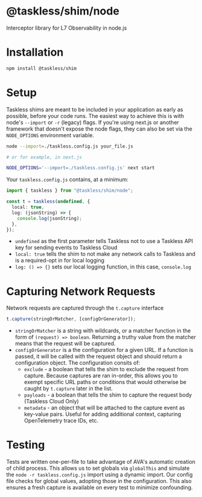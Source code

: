 # @taskless/shim/node

Interceptor library for L7 Observability in node.js

# Installation

```bash
npm install @taskless/shim
```

# Setup

Taskless shims are meant to be included in your application as early as possible, before your code runs. The easiest way to achieve this is with node's `--import` or `-r` (legacy) flags. If you're using next.js or another framework that doesn't expose the node flags, they can also be set via the `NODE_OPTIONS` environment variable.

```bash
node --import=./taskless.config.js your_file.js

# or for example, in next.js

NODE_OPTIONS='--import=./taskless.config.js' next start
```

Your `taskless.config.js` contains, at a minimum:

```ts
import { taskless } from "@taskless/shim/node";

const t = taskless(undefined, {
  local: true,
  log: (jsonString) => {
    console.log(jsonString);
  },
});
```

- `undefined` as the first parameter tells Taskless not to use a Taskless API key for sending events to Taskless Cloud
- `local: true` tells the shim to not make any network calls to Taskless and is a required-opt in for local logging
- `log: () => {}` sets our local logging function, in this case, `console.log`

# Capturing Network Requests

Network requests are captured through the `t.capture` interface

```ts
t.capture(stringOrMatcher, [configOrGenerator]);
```

- `stringOrMatcher` is a string with wildcards, or a matcher function in the form of `(request) => boolean`. Returning a truthy value from the matcher means that the request will be captured.
- `configOrGenerator` is a the configuration for a given URL. If a function is passed, it will be called with the request object and should return a configuration object. The configuration consits of:
  - `exclude` - a boolean that tells the shim to exclude the request from capture. Because captures are ran in-order, this allows you to exempt specific URL paths or conditions that would otherwise be caught by `t.capture` later in the list.
  - `payloads` - a boolean that tells the shim to capture the request body (Taskless Cloud Only)
  - `metadata` - an object that will be attached to the capture event as key-value pairs. Useful for adding additional context, capturing OpenTelemetry trace IDs, etc.

# Testing

Tests are written one-per-file to take advantage of AVA's automatic creation of child process. This allows us to set globals via `globalThis` and simulate the `node -r taskless.config.js` import using a dynamic import. Our config file checks for global values, adopting those in the configuration. This also ensures a fresh capture is available on every test to minimize confounding.
